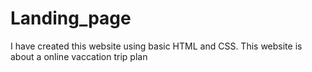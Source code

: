 # Landing_page
I have created this website using basic HTML and CSS. This website is about a online vaccation trip plan 
